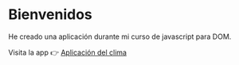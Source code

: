 <h1>Bienvenidos</h1>
He creado una aplicación durante mi curso de javascript para DOM.

Visita la app 👉 [Aplicación del clima](https://aplicacion-weather-js-dom.netlify.app/)
